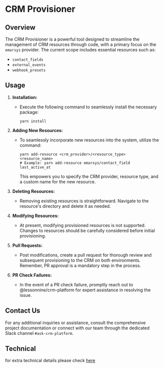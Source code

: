 # CRM Provisioner

## Overview

The CRM Provisioner is a powerful tool designed to streamline the management of CRM resources through code, with a primary focus on the `emarsys` provider. The current scope includes essential resources such as:
- `contact_fields`
- `external_events`
- `webhook_presets`

## Usage

1. **Installation:**
    - Execute the following command to seamlessly install the necessary package:
        ```shell
        yarn install
        ```

2. **Adding New Resources:**
    - To seamlessly incorporate new resources into the system, utilize the command:
        ```shell
        yarn add-resource <crm_provider>/<resource_type> <resource_name>
        # Example: yarn add-resource emarsys/contact_field last_active_at
        ```
        This empowers you to specify the CRM provider, resource type, and a custom name for the new resource.

3. **Deleting Resources:**
    - Removing existing resources is straightforward. Navigate to the resource's directory and delete it as needed.

4. **Modifying Resources:**
    - At present, modifying provisioned resources is not supported. Changes to resources should be carefully considered before initial provisioning.

5. **Pull Requests:**
    - Post modifications, create a pull request for thorough review and subsequent provisioning to the CRM on both environments. Remember, PR approval is a mandatory step in the process.

6. **PR Check Failures:**
    - In the event of a PR check failure, promptly reach out to @lessonnine/crm-platform for expert assistance in resolving the issue.

## Contact Us

For any additional inquiries or assistance, consult the comprehensive project documentation or connect with our team through the dedicated Slack channel `#ask-crm-platform`.


## Technical
for extra technical details please check [here](./TECHNICAL.md)